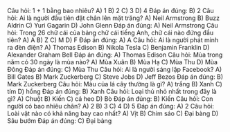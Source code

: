 Câu hỏi: 1 + 1 bằng bao nhiêu?
A) 1
B) 2
C) 3
D) 4
Đáp án đúng: B) 2
Câu hỏi: Ai là người đầu tiên đặt chân lên mặt trăng?
A) Neil Armstrong
B) Buzz Aldrin
C) Yuri Gagarin
D) John Glenn
Đáp án đúng: A) Neil Armstrong
Câu hỏi: Trong 26 chữ cái của bảng chữ cái tiếng Anh, chữ cái nào đứng đầu tiên?
A) A
B) Z
C) M
D) F
Đáp án đúng: A) A
Câu hỏi: Ai là người phát minh ra đèn điện?
A) Thomas Edison
B) Nikola Tesla
C) Benjamin Franklin
D) Alexander Graham Bell
Đáp án đúng: A) Thomas Edison
Câu hỏi: Mùa trong năm có 30 ngày là mùa nào?
A) Mùa Xuân
B) Mùa Hạ
C) Mùa Thu
D) Mùa Đông
Đáp án đúng: C) Mùa Thu
Câu hỏi: Ai là người sáng lập Facebook?
A) Bill Gates
B) Mark Zuckerberg
C) Steve Jobs
D) Jeff Bezos
Đáp án đúng: B) Mark Zuckerberg
Câu hỏi: Màu của lá cây thường là gì?
A) trắng
B) Xanh
C) tím
D) hồng
Đáp án đúng: B) Xanh
Câu hỏi: Loại thú nhỏ nhất trong đây là gì?
A) Chuột
B) Kiến
C) cá heo
D) Bò
Đáp án đúng: B) Kiến
Câu hỏi: Con người có bao nhiêu chân?
A) 2
B) 3
C) 4
D) 5
Đáp án đúng: A) 2
Câu hỏi: Loài vật nào có khả năng bay cao nhất?
A) Vịt
B) Chim sáo
C) Đại bàng
D) Sâu bướm
Đáp án đúng: C) Đại bàng
